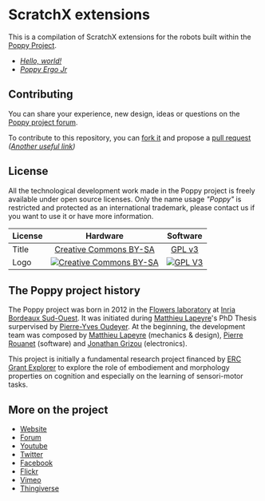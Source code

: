 # ScratchX extensions

This is a compilation of ScratchX extensions for the robots built within the [Poppy Project](https://www.poppy-project.org).

* *[Hello, world!](extensions/hello-world.js)*
* *[Poppy Ergo Jr](https://poppy-project.github.io/scratch-extensions/docs/fr/ergo-jr.html)*

## Contributing

You can share your experience, new design, ideas or questions on the [Poppy project forum](https://forum.poppy-project.org/).

To contribute to this repository, you can [fork it](https://help.github.com/articles/fork-a-repo/) and propose a [pull request](https://help.github.com/articles/using-pull-requests/) *([Another useful link](https://gun.io/blog/how-to-github-fork-branch-and-pull-request/))*

## License

All the technological development work made in the Poppy project is freely available under open source licenses. Only the name usage *"Poppy"* is restricted and protected as an international trademark, please contact us if you want to use it or have more information.

|   License     |     Hardware    |   Software      |
| ------------- | :-------------: | :-------------: |
| Title  | [Creative Commons BY-SA](https://creativecommons.org/licenses/by-sa/4.0/)  |[GPL v3](https://www.gnu.org/licenses/gpl.html)  |
| Logo  | [![Creative Commons BY-SA](https://i.creativecommons.org/l/by-sa/4.0/88x31.png) ](https://creativecommons.org/licenses/by-sa/4.0/)  |[![GPL V3](https://www.gnu.org/graphics/gplv3-88x31.png)](https://www.gnu.org/licenses/gpl.html)  |


## The Poppy project history

The Poppy project was born in 2012 in the [Flowers laboratory](https://flowers.inria.fr/) at [Inria Bordeaux Sud-Ouest](https://www.inria.fr/en/centre/bordeaux).
It was initiated during [Matthieu Lapeyre](https://github.com/matthieu-lapeyre)'s PhD Thesis surpervised by [Pierre-Yves Oudeyer](http://www.pyoudeyer.com/). At the beginning, the development team was composed by [Matthieu Lapeyre](https://github.com/matthieu-lapeyre) (mechanics & design), [Pierre Rouanet](https://github.com/pierre-rouanet) (software) and [Jonathan Grizou](http://jgrizou.com/) (electronics).

This project is initially a fundamental research project financed by [ERC Grant Explorer](https://erc.europa.eu/) to explore the role of embodiement and morphology properties on cognition and especially on the learning of sensori-motor tasks.


## More on the project

- [Website](https://www.poppy-project.org)
- [Forum](https://forum.poppy-project.org)
- [Youtube](https://www.youtube.com/channel/UC3iVGSr-vMgnFlIfPBH2p7Q)
- [Twitter](https://twitter.com/poppy_project)
- [Facebook](https://www.facebook.com/poppycommunity/)
- [Flickr](https://www.flickr.com/photos/poppy-project)
- [Vimeo](https://vimeo.com/poppyproject)
- [Thingiverse](https://www.thingiverse.com/poppy_project/)
